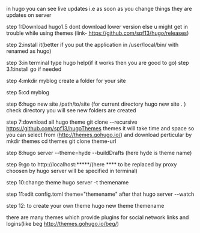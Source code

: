 in hugo you can see live updates i.e as soon as you change things they are updates on server



step 1:Download hugo1.5 dont download lower version else u might get in trouble while using themes (link- https://github.com/spf13/hugo/releases)

step 2:install it(better if you put the application in /user/local/bin/ with renamed as hugo)

step 3:in terminal type hugo help(if it works then you are good to go)
step 3.1:install go if needed

step 4:mkdir myblog create a folder for your site

step 5:cd myblog

step 6:hugo new site /path/to/site  (for current directory hugo new site . )
check directory you will see new folders are created

step 7:download all hugo theme git clone --recursive https://github.com/spf13/hugoThemes themes
it will take time and space so you can select from (http://themes.gohugo.io/) and download perticular by 
mkdir themes 
cd themes
git clone theme-url

step 8:hugo server --theme=hyde --buildDrafts  (here hyde is theme name)

step 9:go to http://localhost:*****/(here **** to be replaced by proxy choosen by hugo server will be specified in terminal)

step 10:change theme hugo server -t themename

step 11:edit config.toml 
theme="themename" 
after that
hugo server --watch

step 12: to create your own theme hugo new theme themename



there are many themes which provide plugins for social network links and logins(like beg http://themes.gohugo.io/beg/)



